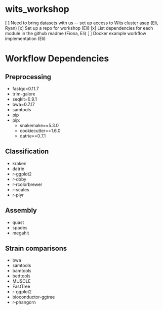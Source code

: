 # wits_workshop

[ ] Need to bring datasets with us -- set up access to Wits cluster asap (Eli, Ryan)
[x] Set up a repo for workshop (Eli)
[x] List dependencies for each module in the github readme (Fiona, Eli)
[ ] Docker example workflow implementation (Eli)


# Workflow Dependencies

## Preprocessing

  - fastqc=0.11.7
  - trim-galore 
  - seqkit=0.9.1
  - bwa=0.7.17
  - samtools
  - pip
  - pip:
    - snakemake==5.3.0
    - cookiecutter==1.6.0
    - datrie==0.7.1

## Classification

  - kraken
  - datrie
  - r-ggplot2
  - r-doby
  - r-rcolorbrewer
  - r-scales
  - r-plyr

## Assembly

  - quast
  - spades
  - megahit

## Strain comparisons
  - bwa
  - samtools
  - bamtools
  - bedtools
  - MUSCLE
  - FastTree
  - r-ggplot2
  - bioconductor-ggtree
  - r-phangorn
